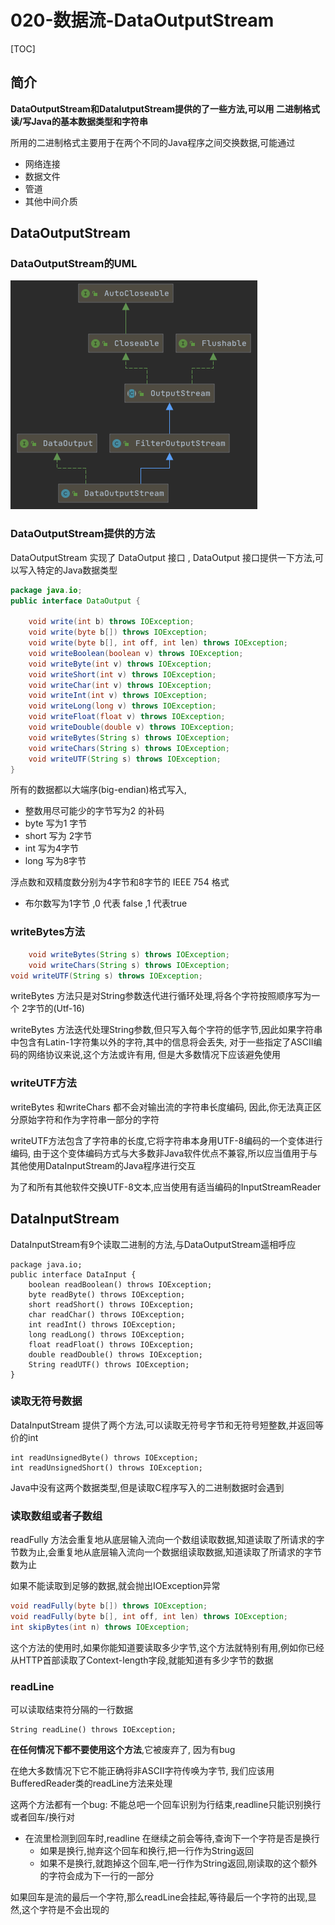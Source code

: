 # 020-数据流-DataOutputStream

[TOC]

## 简介

**DataOutputStream和DataIutputStream提供的了一些方法,可以用 二进制格式读/写Java的基本数据类型和字符串**

所用的二进制格式主要用于在两个不同的Java程序之间交换数据,可能通过

- 网络连接
- 数据文件
- 管道
- 其他中间介质

## DataOutputStream

### DataOutputStream的UML

![image-20201220102038392](../../../assets/image-20201220102038392.png)



### DataOutputStream提供的方法

DataOutputStream 实现了 DataOutput 接口 , DataOutput 接口提供一下方法,可以写入特定的Java数据类型

```java
package java.io;
public interface DataOutput {
    
    void write(int b) throws IOException;
    void write(byte b[]) throws IOException;
    void write(byte b[], int off, int len) throws IOException;
    void writeBoolean(boolean v) throws IOException;
    void writeByte(int v) throws IOException;
    void writeShort(int v) throws IOException;
    void writeChar(int v) throws IOException;
    void writeInt(int v) throws IOException;
    void writeLong(long v) throws IOException;
    void writeFloat(float v) throws IOException;
    void writeDouble(double v) throws IOException;
    void writeBytes(String s) throws IOException;
    void writeChars(String s) throws IOException;
    void writeUTF(String s) throws IOException;
}
```

所有的数据都以大端序(big-endian)格式写入,

- 整数用尽可能少的字节写为2 的补码
- byte 写为1 字节
- short 写为 2字节
- int 写为4字节
- long 写为8字节

浮点数和双精度数分别为4字节和8字节的 IEEE 754 格式

- 布尔数写为1字节 ,0 代表 false ,1 代表true

### writeBytes方法

```java
    void writeBytes(String s) throws IOException;
    void writeChars(String s) throws IOException;
void writeUTF(String s) throws IOException;
```

writeBytes 方法只是对String参数迭代进行循环处理,将各个字符按照顺序写为一个 2字节的(Utf-16)

writeBytes 方法迭代处理String参数,但只写入每个字符的低字节,因此如果字符串中包含有Latin-1字符集以外的字符,其中的信息将会丢失, 对于一些指定了ASCII编码的网络协议来说,这个方法或许有用, 但是大多数情况下应该避免使用

### writeUTF方法

 writeBytes 和writeChars  都不会对输出流的字符串长度编码, 因此,你无法真正区分原始字符和作为字符串一部分的字符

writeUTF方法包含了字符串的长度,它将字符串本身用UTF-8编码的一个变体进行编码, 由于这个变体编码方式与大多数非Java软件优点不兼容,所以应当值用于与其他使用DataInputStream的Java程序进行交互

为了和所有其他软件交换UTF-8文本,应当使用有适当编码的InputStreamReader 

## DataInputStream

DataInputStream有9个读取二进制的方法,与DataOutputStream遥相呼应

```
package java.io;
public interface DataInput {
    boolean readBoolean() throws IOException;
    byte readByte() throws IOException;
    short readShort() throws IOException;
    char readChar() throws IOException;
    int readInt() throws IOException;
    long readLong() throws IOException;
    float readFloat() throws IOException;
    double readDouble() throws IOException;
    String readUTF() throws IOException;
}
```

### 读取无符号数据

DataInputStream 提供了两个方法,可以读取无符号字节和无符号短整数,并返回等价的int

```
int readUnsignedByte() throws IOException;
int readUnsignedShort() throws IOException;
```

Java中没有这两个数据类型,但是读取C程序写入的二进制数据时会遇到

### 读取数组或者子数组

readFully 方法会重复地从底层输入流向一个数组读取数据,知道读取了所请求的字节数为止,会重复地从底层输入流向一个数据组读取数据,知道读取了所请求的字节数为止

如果不能读取到足够的数据,就会抛出IOException异常

```java
void readFully(byte b[]) throws IOException;
void readFully(byte b[], int off, int len) throws IOException;
int skipBytes(int n) throws IOException;

```

这个方法的使用时,如果你能知道要读取多少字节,这个方法就特别有用,例如你已经从HTTP首部读取了Context-length字段,就能知道有多少字节的数据

### readLine

可以读取结束符分隔的一行数据

```
String readLine() throws IOException;
```

**在任何情况下都不要使用这个方法**,它被废弃了, 因为有bug

在绝大多数情况下它不能正确将非ASCII字符传唤为字节, 我们应该用 BufferedReader类的readLine方法来处理

这两个方法都有一个bug: 不能总吧一个回车识别为行结束,readline只能识别换行或者回车/换行对

- 在流里检测到回车时,readline 在继续之前会等待,查询下一个字符是否是换行
  - 如果是换行,抛弃这个回车和换行,把一行作为String返回
  - 如果不是换行,就跑掉这个回车,吧一行作为String返回,刚读取的这个额外的字符会成为下一行的一部分

如果回车是流的最后一个字符,那么readLine会挂起,等待最后一个字符的出现,显然,这个字符是不会出现的
